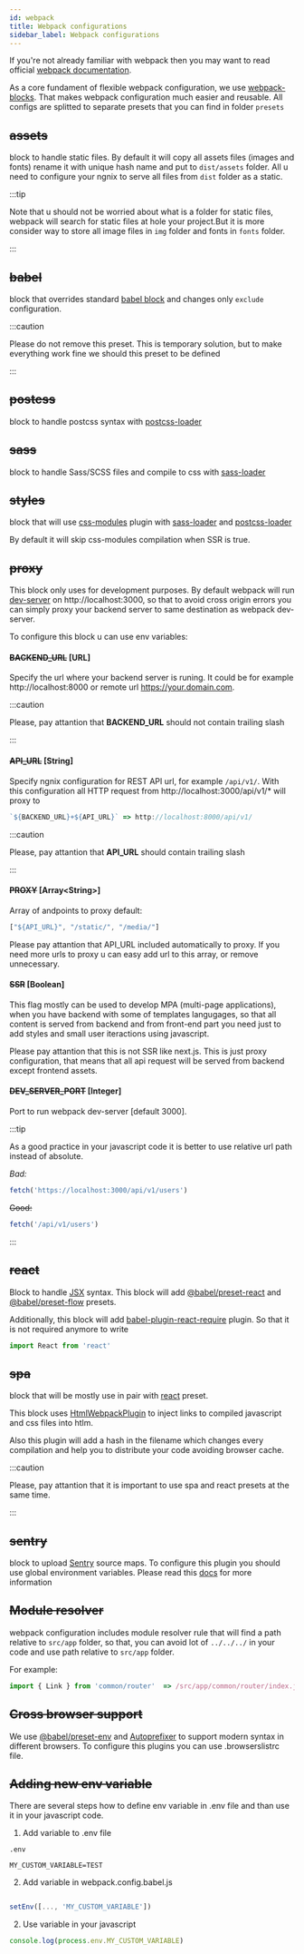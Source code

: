 ```yaml
---
id: webpack
title: Webpack configurations
sidebar_label: Webpack configurations
---
```


If you're not already familiar with webpack then you may want to read official [webpack documentation](https://webpack.js.org/concepts/).

As a core fundament of flexible webpack configuration, we use [webpack-blocks](https://github.com/andywer/webpack-blocks). That makes webpack configuration much easier and reusable. All configs are splitted to separate presets that you can find in folder `presets`


## ~~assets~~ 
block to handle static files. By default it will copy all assets files (images and fonts) rename it with unique hash name and put to `dist/assets` folder. 
All u need to configure your ngnix to serve all files from `dist` folder as a static. 

:::tip

Note that u should not be worried about what is a folder for static files, webpack will search for static files at hole your project.But it is more consider way to store all image files in `img` folder and fonts in `fonts` folder.

:::

## ~~babel~~

block that overrides standard [babel block](https://github.com/andywer/webpack-blocks/tree/master/packages/babel)  and changes only `exclude` configuration.

:::caution

Please do not remove this preset. This is temporary solution, but to make everything work fine we should this preset to be defined

:::

## ~~postcss~~

block to handle postcss syntax with [postcss-loader](https://github.com/postcss/postcss-loader)

## ~~sass~~

block to handle Sass/SCSS files and compile to css with [sass-loader](https://webpack.js.org/loaders/sass-loader)

## ~~styles~~

block that will use [css-modules](https://github.com/css-modules/css-modules) plugin with [sass-loader](https://webpack.js.org/loaders/sass-loader) and [postcss-loader](https://github.com/postcss/postcss-loader)

By default it will skip css-modules compilation when SSR is true.


## ~~proxy~~

This block only uses for development purposes. 
By default webpack will run [dev-server](https://webpack.js.org/configuration/dev-server/) on http://localhost:3000, so that to avoid cross origin errors you can simply proxy your backend server to same destination as webpack dev-server.

To configure this block u can use env variables:


#### ~~BACKEND_URL~~ **[URL]** 

Specify the url where your backend server is runing. It could be for example http://localhost:8000 or remote url https://your.domain.com.

:::caution

Please, pay attantion that **BACKEND_URL** should not contain trailing slash

:::


#### ~~API_URL~~ **[String]** 

Specify ngnix configuration for REST API url, for example `/api/v1/`. With this configuration all HTTP request from http://localhost:3000/api/v1/* will proxy to 
```javascript 
`${BACKEND_URL}+${API_URL}` => http://localhost:8000/api/v1/
```

:::caution

Please, pay attantion that **API_URL** should contain trailing slash

:::


#### ~~PROXY~~ **[Array<String\>]** 
Array of andpoints to proxy default:
```javascript
["${API_URL}", "/static/", "/media/"]
```
Please pay attantion that API_URL included automatically to proxy. If you need more urls to proxy u can easy add url to this array, or remove unnecessary.


#### ~~SSR~~ **[Boolean]**  
This flag mostly can be used to develop MPA (multi-page applications), when you have backend with some of templates langugages, so that all content is served from backend and from front-end part you need just to add styles and small user iteractions using javascript.

Please pay attantion that this is not SSR like next.js. This is just proxy configuration, that means that all api request will be served from backend except frontend assets.


#### ~~DEV_SERVER_PORT~~ **[Integer]** 
Port to run webpack dev-server [default 3000].

:::tip

As a good practice in your javascript code it is better to use relative url path instead of absolute.

_Bad:_ 
```javascript
fetch('https://localhost:3000/api/v1/users')
```
~~Good:~~
```javascript
fetch('/api/v1/users')
```

:::

## ~~react~~

Block to handle [JSX](https://reactjs.org/docs/introducing-jsx.html) syntax.
This block will add [@babel/preset-react](https://babeljs.io/docs/en/babel-preset-react) and [@babel/preset-flow](https://babeljs.io/docs/en/babel-preset-flow) presets.

Additionally, this block will add [babel-plugin-react-require](https://www.npmjs.com/package/babel-plugin-react-require) plugin. So that it is not required anymore to write

```javascript
import React from 'react'
```

## ~~spa~~

block that will be mostly use in pair with [react](/frontend-docs/docs/skeleton/webpack#react) preset.

This block uses [HtmlWebpackPlugin](https://webpack.js.org/plugins/html-webpack-plugin/) to inject links to compiled javascript and css files into htlm. 

Also this plugin will add a hash in the filename which changes every compilation and help you to distribute your code avoiding browser cache.

:::caution

Please, pay attantion that it is important to use spa and react presets at the same time.

:::

## ~~sentry~~

block to upload [Sentry](https://sentry.io/welcome/) source maps.
To configure this plugin you should use global environment variables. Please read this [docs](https://docs.sentry.io/cli/configuration/) for more information

## ~~Module resolver~~

webpack configuration includes module resolver rule that will find a path relative to `src/app` folder, so that, you can avoid lot of `../../../` in your code and use path relative to `src/app` folder.


For example:

```javascript
import { Link } from 'common/router'  => /src/app/common/router/index.js
```

## ~~Cross browser support~~

We use [@babel/preset-env](https://babeljs.io/docs/en/babel-preset-env) and [Autoprefixer](https://github.com/postcss/autoprefixer) to support modern syntax in different browsers. To configure this plugins you can use .browserslistrc file.

## ~~Adding new env variable~~

There are several steps how to define env variable in .env file and than use it in your javascript code.

1. Add variable to .env file

```properties
.env

MY_CUSTOM_VARIABLE=TEST
```

2. Add variable in webpack.config.babel.js

```javascript

setEnv([..., 'MY_CUSTOM_VARIABLE'])
```

2. Use variable in your javascript

```javascript
console.log(process.env.MY_CUSTOM_VARIABLE)
```




